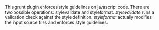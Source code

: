 This grunt plugin enforces style guidelines on javascript code. There are two possible operations: stylevalidate and styleformat. *stylevalidate* runs a validation check against the style definition. *styleformat* actually modifies the input source files and enforces style guidelines.
